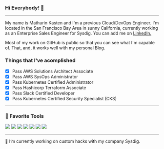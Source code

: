 ### Hi Everybody! 👋

----------------

My name is Mathurin Kasten and I'm a previous Cloud/DevOps Engineer. I'm located in the San Francisco Bay Area in sunny California, currently working as an Enterprise Sales Engineer for Sysdig. You can add me on <a href="https://www.linkedin.com/in/mathurinkasten/">LinkedIn.</a>

Most of my work on GitHub is public so that you can see what I'm capable of. That, and, it works well with my personal Blog.


### Things that I've acomplished 
- [x] Pass AWS Solutions Architect Associate
- [x] Pass AWS SysOps Administrator
- [x] Pass Kubernetes Certified Administrator
- [x] Pass Hashicorp Terraform Associate
- [x] Pass Slack Certified Developer
- [x] Pass Kubernetes Certified Security Specialist (CKS) 

----------------

### 🔧 Favorite Tools
![](https://img.shields.io/badge/OS-Linux-informational?style=flat&logo=linux&logoColor=white&color=2bbc8a)
![](https://img.shields.io/badge/Code-Python-informational?style=flat&logo=python&logoColor=white&color=2bbc8a)
![](https://img.shields.io/badge/Code-Golang-informational?style=flat&logo=go&logoColor=white&color=2bbc8a)
![](https://img.shields.io/badge/Code-Node.JS-informational?style=flat&logo=node.js&logoColor=white&color=2bbc8a)
![](https://img.shields.io/badge/Tools-Docker-informational?style=flat&logo=docker&logoColor=white&color=2bbc8a)
![](https://img.shields.io/badge/Tools-Kubernetes-informational?style=flat&logo=kubernetes&logoColor=white&color=2bbc8a)
![](https://img.shields.io/badge/Tools-Terraform-informational?style=flat&logo=terraform&logoColor=white&color=2bbc8a)

----------------

🔭 I’m currently working on custom hacks with my company Sysdig.

<!-- **mathurin186/mathurin186** is a ✨ _special_ ✨ repository because its `README.md` (this file) appears on your GitHub profile.

Here are some ideas to get you started:

- 🔭 I’m currently working on ...
- 🌱 I’m currently learning ...
- 👯 I’m looking to collaborate on ...
- 🤔 I’m looking for help with ...
- 💬 Ask me about ...
- 📫 How to reach me: ...
- 😄 Pronouns: ...
- ⚡ Fun fact: ...
-->
